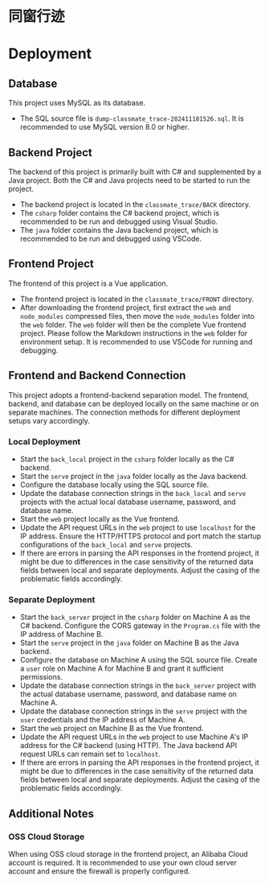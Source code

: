 
# 同窗行迹

# Deployment

## Database

<aside>

  This project uses MySQL as its database.

</aside>

- The SQL source file is `dump-classmate_trace-202411181526.sql`. It is recommended to use MySQL version 8.0 or higher.

## Backend Project

<aside>

  The backend of this project is primarily built with C# and supplemented by a Java project. Both the C# and Java projects need to be started to run the project.

</aside>

- The backend project is located in the `classmate_trace/BACK` directory.
- The `csharp` folder contains the C# backend project, which is recommended to be run and debugged using Visual Studio.
- The `java` folder contains the Java backend project, which is recommended to be run and debugged using VSCode.

## Frontend Project

<aside>

  The frontend of this project is a Vue application.

</aside>

- The frontend project is located in the `classmate_trace/FRONT` directory.
- After downloading the frontend project, first extract the `web` and `node_modules` compressed files, then move the `node_modules` folder into the `web` folder. The `web` folder will then be the complete Vue frontend project. Please follow the Markdown instructions in the `web` folder for environment setup. It is recommended to use VSCode for running and debugging.

## Frontend and Backend Connection

<aside>

  This project adopts a frontend-backend separation model. The frontend, backend, and database can be deployed locally on the same machine or on separate machines. The connection methods for different deployment setups vary accordingly.

</aside>

### Local Deployment

- Start the `back_local` project in the `csharp` folder locally as the C# backend.
- Start the `serve` project in the `java` folder locally as the Java backend.
- Configure the database locally using the SQL source file.
- Update the database connection strings in the `back_local` and `serve` projects with the actual local database username, password, and database name.
- Start the `web` project locally as the Vue frontend.
- Update the API request URLs in the `web` project to use `localhost` for the IP address. Ensure the HTTP/HTTPS protocol and port match the startup configurations of the `back_local` and `serve` projects.
- If there are errors in parsing the API responses in the frontend project, it might be due to differences in the case sensitivity of the returned data fields between local and separate deployments. Adjust the casing of the problematic fields accordingly.

### Separate Deployment

- Start the `back_server` project in the `csharp` folder on Machine A as the C# backend. Configure the CORS gateway in the `Program.cs` file with the IP address of Machine B.
- Start the `serve` project in the `java` folder on Machine B as the Java backend.
- Configure the database on Machine A using the SQL source file. Create a `user` role on Machine A for Machine B and grant it sufficient permissions.
- Update the database connection strings in the `back_server` project with the actual database username, password, and database name on Machine A.
- Update the database connection strings in the `serve` project with the `user` credentials and the IP address of Machine A.
- Start the `web` project on Machine B as the Vue frontend.
- Update the API request URLs in the `web` project to use Machine A's IP address for the C# backend (using HTTP). The Java backend API request URLs can remain set to `localhost`.
- If there are errors in parsing the API responses in the frontend project, it might be due to differences in the case sensitivity of the returned data fields between local and separate deployments. Adjust the casing of the problematic fields accordingly.

## Additional Notes

### OSS Cloud Storage

<aside>

  When using OSS cloud storage in the frontend project, an Alibaba Cloud account is required. It is recommended to use your own cloud server account and ensure the firewall is properly configured.

</aside>
